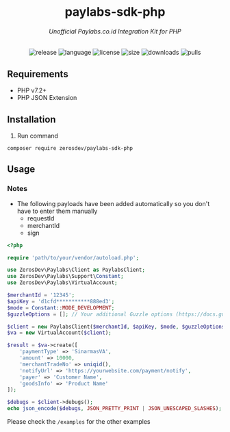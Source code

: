 <h1 align="center">paylabs-sdk-php</h1>
<h6 align="center">Unofficial Paylabs.co.id Integration Kit for PHP</h6>

<p align="center">
  <img src="https://img.shields.io/github/v/release/zerosdev/paylabs-sdk-php?include_prereleases" alt="release"/>
  <img src="https://img.shields.io/github/languages/top/zerosdev/paylabs-sdk-php" alt="language"/>
  <img src="https://img.shields.io/github/license/zerosdev/paylabs-sdk-php" alt="license"/>
  <img src="https://img.shields.io/github/languages/code-size/zerosdev/paylabs-sdk-php" alt="size"/>
  <img src="https://img.shields.io/github/downloads/zerosdev/paylabs-sdk-php/total" alt="downloads"/>
  <img src="https://img.shields.io/badge/PRs-welcome-brightgreen.svg" alt="pulls"/>
</p>

## Requirements
- PHP v7.2+
- PHP JSON Extension

## Installation

1. Run command
```
composer require zerosdev/paylabs-sdk-php
```

## Usage

### Notes
- The following payloads have been added automatically so you don't have to enter them manually
  - requestId
  - merchantId
  - sign

```php
<?php

require 'path/to/your/vendor/autoload.php';

use ZerosDev\Paylabs\Client as PaylabsClient;
use ZerosDev\Paylabs\Support\Constant;
use ZerosDev\Paylabs\VirtualAccount;

$merchantId = '12345';
$apiKey = 'd1cfd***********888ed3';
$mode = Constant::MODE_DEVELOPMENT;
$guzzleOptions = []; // Your additional Guzzle options (https://docs.guzzlephp.org/en/stable/request-options.html)

$client = new PaylabsClient($merchantId, $apiKey, $mode, $guzzleOptions);
$va = new VirtualAccount($client);

$result = $va->create([
    'paymentType' => 'SinarmasVA',
    'amount' => 10000,
    'merchantTradeNo' => uniqid(),
    'notifyUrl' => 'https://yourwebsite.com/payment/notify',
    'payer' => 'Customer Name',
    'goodsInfo' => 'Product Name'
]);

$debugs = $client->debugs();
echo json_encode($debugs, JSON_PRETTY_PRINT | JSON_UNESCAPED_SLASHES);
```

Please check the `/examples` for the other examples
